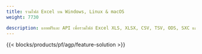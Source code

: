 ```yaml
---
title: รวมไฟล์ Excel บน Windows, Linux & macOS 
weight: 7730

description: แอพฟรีและ API เพื่อรวมไฟล์ Excel XLS, XLSX, CSV, TSV, ODS, SXC และ FODS
---
```

{{< blocks/products/pf/agp/feature-solution >}} 

